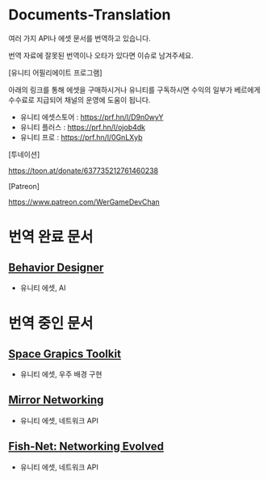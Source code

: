 # Documents-Translation

여러 가지 API나 에셋 문서를 번역하고 있습니다.

번역 자료에 잘못된 번역이나 오타가 있다면 이슈로 남겨주세요.

[유니티 어필리에이트 프로그램]

아래의 링크를 통해 에셋을 구매하시거나 유니티를 구독하시면 수익의 일부가 베르에게 수수료로 지급되어 채널의 운영에 도움이 됩니다.

- 유니티 에셋스토어 : https://prf.hn/l/D9n0wyY
- 유니티 플러스 : https://prf.hn/l/ojob4dk
- 유니티 프로 : https://prf.hn/l/0GnLXyb

[투네이션]

https://toon.at/donate/637735212761460238

[Patreon]

https://www.patreon.com/WerGameDevChan

# 번역 완료 문서

## [Behavior Designer](./Behavior%20Designer/README.md)

- 유니티 에셋, AI

# 번역 중인 문서

## [Space Grapics Toolkit](./Space%20Graphics%20Toolkit/README.md)

- 유니티 에셋, 우주 배경 구현

## [Mirror Networking](/Mirror%20Networking/README.md)

- 유니티 에셋, 네트워크 API

## [Fish-Net: Networking Evolved](/Fish-Net%20Networking%20Evolved/README.md)

- 유니티 에셋, 네트워크 API

